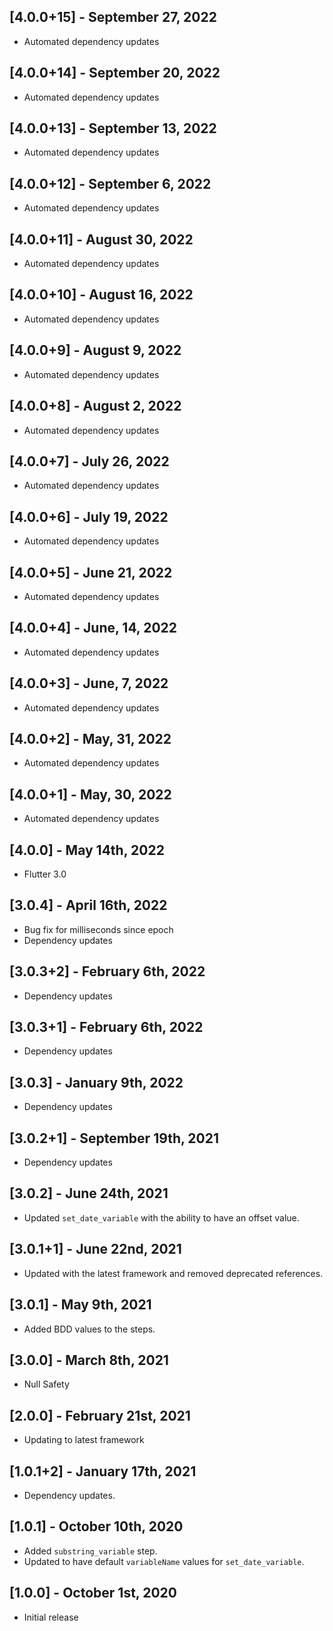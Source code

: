 ## [4.0.0+15] - September 27, 2022

* Automated dependency updates


## [4.0.0+14] - September 20, 2022

* Automated dependency updates


## [4.0.0+13] - September 13, 2022

* Automated dependency updates


## [4.0.0+12] - September 6, 2022

* Automated dependency updates


## [4.0.0+11] - August 30, 2022

* Automated dependency updates


## [4.0.0+10] - August 16, 2022

* Automated dependency updates


## [4.0.0+9] - August 9, 2022

* Automated dependency updates


## [4.0.0+8] - August 2, 2022

* Automated dependency updates


## [4.0.0+7] - July 26, 2022

* Automated dependency updates


## [4.0.0+6] - July 19, 2022

* Automated dependency updates


## [4.0.0+5] - June 21, 2022

* Automated dependency updates


## [4.0.0+4] - June, 14, 2022

* Automated dependency updates


## [4.0.0+3] - June, 7, 2022

* Automated dependency updates


## [4.0.0+2] - May, 31, 2022

* Automated dependency updates


## [4.0.0+1] - May, 30, 2022

* Automated dependency updates


## [4.0.0] - May 14th, 2022

* Flutter 3.0


## [3.0.4] - April 16th, 2022

* Bug fix for milliseconds since epoch
* Dependency updates


## [3.0.3+2] - February 6th, 2022

* Dependency updates


## [3.0.3+1] - February 6th, 2022

* Dependency updates


## [3.0.3] - January 9th, 2022

* Dependency updates


## [3.0.2+1] - September 19th, 2021

* Dependency updates


## [3.0.2] - June 24th, 2021

* Updated `set_date_variable` with the ability to have an offset value.


## [3.0.1+1] - June 22nd, 2021

* Updated with the latest framework and removed deprecated references.


## [3.0.1] - May 9th, 2021

* Added BDD values to the steps.


## [3.0.0] - March 8th, 2021

* Null Safety


## [2.0.0] - February 21st, 2021

* Updating to latest framework


## [1.0.1+2] - January 17th, 2021

* Dependency updates.


## [1.0.1] - October 10th, 2020

* Added `substring_variable` step.
* Updated to have default `variableName` values for `set_date_variable`.


## [1.0.0] - October 1st, 2020

* Initial release















